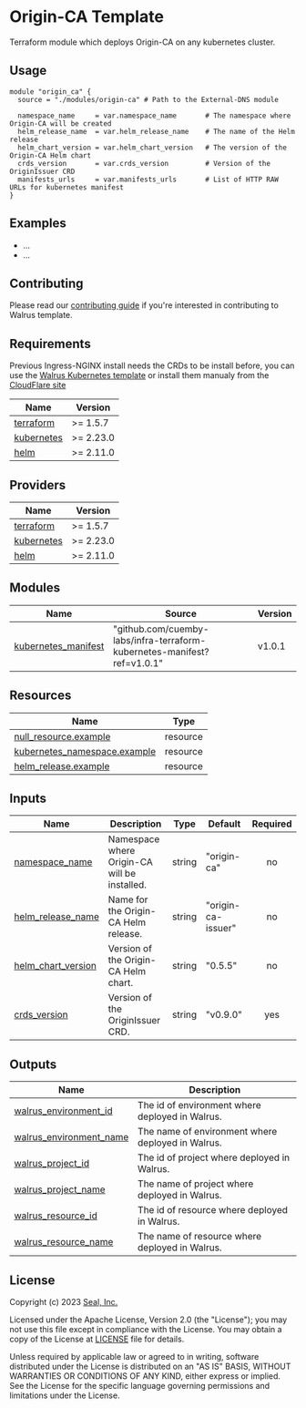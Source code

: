 # Origin-CA Template

Terraform module which deploys Origin-CA on any kubernetes cluster.

## Usage

```hcl
module "origin_ca" {
  source = "./modules/origin-ca" # Path to the External-DNS module

  namespace_name     = var.namespace_name       # The namespace where Origin-CA will be created
  helm_release_name  = var.helm_release_name    # The name of the Helm release
  helm_chart_version = var.helm_chart_version   # The version of the Origin-CA Helm chart
  crds_version       = var.crds_version         # Version of the OriginIssuer CRD
  manifests_urls     = var.manifests_urls       # List of HTTP RAW URLs for kubernetes manifest
}
```

## Examples

- ...
- ...

## Contributing

Please read our [contributing guide](./docs/CONTRIBUTING.md) if you're interested in contributing to Walrus template.

<!-- BEGIN_TF_DOCS -->
## Requirements

Previous Ingress-NGINX install needs the CRDs to be install before, you can use the [Walrus Kubernetes template](https://github.com/cuemby-labs/infra-terraform-kubernetes-manifest) or install them manualy from the [CloudFlare site](https://github.com/cloudflare/origin-ca-issuer/tree/trunk/deploy/crds)

| Name | Version |
|------|---------|
| <a name="requirement_terraform"></a> [terraform](#requirement\_terraform) | >= 1.5.7 |
| <a name="requirement_kubernetes"></a> [kubernetes](#requirement\_kubernetes) | >= 2.23.0 |
| <a name="requirement_helm"></a> [helm](#requirement\_helm) | >= 2.11.0 |

## Providers

| Name | Version |
|------|---------|
| <a name="provider_terraform"></a> [terraform](#provider\_terraform) | >= 1.5.7 |
| <a name="provider_kubernetes"></a> [kubernetes](#provider\_kubernetes) | >= 2.23.0 |
| <a name="provider_helm"></a> [helm](#provider\_helm) | >= 2.11.0 |

## Modules

| Name | Source | Version |
|------|--------|---------|
| <a name="kubernetes_manifest"></a> [kubernetes_manifest](#module\_kubernetes_manifest) | "github.com/cuemby-labs/infra-terraform-kubernetes-manifest?ref=v1.0.1" | v1.0.1 |

## Resources

| Name | Type |
|------|------|
| [null_resource.example](https://registry.terraform.io/providers/hashicorp/null/latest/docs/resources/resource) | resource |
| [kubernetes_namespace.example](https://registry.terraform.io/providers/hashicorp/kubernetes/latest/docs/resources/namespace) | resource |
| [helm_release.example](https://registry.terraform.io/providers/hashicorp/helm/latest/docs/resources/release) | resource |

## Inputs

| Name | Description | Type | Default | Required |
|------|-------------|------|---------|:--------:|
| <a name="input_namespace_name"></a> [namespace_name](#input_namespace_name) | Namespace where Origin-CA will be installed. | string | "origin-ca" | no |
| <a name="input_helm_release_name"></a> [helm_release_name](#input_helm_release_name) | Name for the Origin-CA Helm release. | string | "origin-ca-issuer" | no |
| <a name="input_helm_chart_version"></a> [helm_chart_version](#input_helm_chart_version) | Version of the Origin-CA Helm chart. | string | "0.5.5" | no |
| <a name="input_crds_version"></a> [crds_version](#input_crds_version) | Version of the OriginIssuer CRD. | string | "v0.9.0" | yes |

## Outputs

| Name | Description |
|------|-------------|
| <a name="output_walrus_environment_id"></a> [walrus\_environment\_id](#output\_walrus\_environment\_id) | The id of environment where deployed in Walrus. |
| <a name="output_walrus_environment_name"></a> [walrus\_environment\_name](#output\_walrus\_environment\_name) | The name of environment where deployed in Walrus. |
| <a name="output_walrus_project_id"></a> [walrus\_project\_id](#output\_walrus\_project\_id) | The id of project where deployed in Walrus. |
| <a name="output_walrus_project_name"></a> [walrus\_project\_name](#output\_walrus\_project\_name) | The name of project where deployed in Walrus. |
| <a name="output_walrus_resource_id"></a> [walrus\_resource\_id](#output\_walrus\_resource\_id) | The id of resource where deployed in Walrus. |
| <a name="output_walrus_resource_name"></a> [walrus\_resource\_name](#output\_walrus\_resource\_name) | The name of resource where deployed in Walrus. |
<!-- END_TF_DOCS -->

## License

Copyright (c) 2023 [Seal, Inc.](https://seal.io)

Licensed under the Apache License, Version 2.0 (the "License");
you may not use this file except in compliance with the License.
You may obtain a copy of the License at [LICENSE](./LICENSE) file for details.

Unless required by applicable law or agreed to in writing, software
distributed under the License is distributed on an "AS IS" BASIS,
WITHOUT WARRANTIES OR CONDITIONS OF ANY KIND, either express or implied.
See the License for the specific language governing permissions and
limitations under the License.
